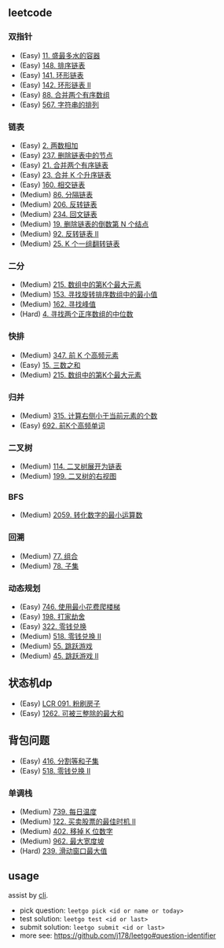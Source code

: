 ## leetcode

### 双指针

- (Easy) [11. 盛最多水的容器](https://leetcode.cn/problems/container-with-most-water/)
- (Easy) [148. 排序链表](https://leetcode.cn/problems/sort-list/)
- (Easy) [141. 环形链表](https://leetcode.cn/problems/linked-list-cycle/)
- (Easy) [142. 环形链表 II](https://leetcode.cn/problems/linked-list-cycle-ii/)
- (Easy) [88. 合并两个有序数组](https://leetcode.cn/problems/merge-sorted-array/)
- (Easy) [567. 字符串的排列](https://leetcode.cn/problems/permutation-in-string/)

### 链表

- (Easy) [2. 两数相加](https://leetcode.cn/problems/add-two-numbers/)
- (Easy) [237. 删除链表中的节点](https://leetcode.cn/problems/delete-node-in-a-linked-list/)
- (Easy) [21. 合并两个有序链表](https://leetcode.cn/problems/merge-two-sorted-lists/)
- (Easy) [23. 合并 K 个升序链表](https://leetcode.cn/problems/merge-k-sorted-lists/)
- (Easy) [160. 相交链表](https://leetcode.cn/problems/intersection-of-two-linked-lists/)
- (Medium) [86. 分隔链表](https://leetcode.cn/problems/partition-list/)
- (Medium) [206. 反转链表](https://leetcode.cn/problems/reverse-linked-list/)
- (Medium) [234. 回文链表](https://leetcode.cn/problems/palindrome-linked-list/)
- (Medium) [19. 删除链表的倒数第 N 个结点](https://leetcode.cn/problems/remove-nth-node-from-end-of-list/)
- (Medium) [92. 反转链表 II](https://leetcode.cn/problems/reverse-linked-list-ii/)
- (Medium) [25. K 个一组翻转链表](https://leetcode.cn/problems/reverse-nodes-in-k-group/)

### 二分

- (Medium) [215. 数组中的第K个最大元素](https://leetcode.cn/problems/kth-largest-element-in-an-array/)
- (Medium) [153. 寻找旋转排序数组中的最小值](https://leetcode.cn/problems/find-minimum-in-rotated-sorted-array/)
- (Medium) [162. 寻找峰值](https://leetcode.cn/problems/find-peak-element/)
- (Hard) [4. 寻找两个正序数组的中位数](https://leetcode.cn/problems/median-of-two-sorted-arrays/)

### 快排

- (Medium) [347. 前 K 个高频元素](https://leetcode.cn/problems/top-k-frequent-elements/)
- (Easy) [15. 三数之和](https://leetcode.cn/problems/3sum/)
- (Medium) [215. 数组中的第K个最大元素](https://leetcode.cn/problems/kth-largest-element-in-an-array/)

### 归并

- (Medium) [315. 计算右侧小于当前元素的个数](https://leetcode.cn/problems/count-of-smaller-numbers-after-self/)
- (Easy) [692. 前K个高频单词](https://leetcode.cn/problems/top-k-frequent-words/)

### 二叉树

- (Medium) [114. 二叉树展开为链表](https://leetcode.cn/problems/flatten-binary-tree-to-linked-list/)
- (Medium) [199. 二叉树的右视图](https://leetcode.cn/problems/binary-tree-right-side-view/)

### BFS

- (Medium) [2059. 转化数字的最小运算数](https://leetcode.cn/problems/minimum-operations-to-convert-number/)

### 回溯

- (Medium) [77. 组合](https://leetcode.cn/problems/combinations/)
- (Medium) [78. 子集](https://leetcode.cn/problems/subsets/)

### 动态规划

- (Easy) [746. 使用最小花费爬楼梯](https://leetcode.cn/problems/min-cost-climbing-stairs/)
- (Easy) [198. 打家劫舍](https://leetcode.cn/problems/house-robber/)
- (Easy) [322. 零钱兑换](https://leetcode.cn/problems/coin-change/)
- (Medium) [518. 零钱兑换 II](https://leetcode.cn/problems/coin-change-ii/)
- (Medium) [55. 跳跃游戏](https://leetcode.cn/problems/jump-game/)
- (Medium) [45. 跳跃游戏 II](https://leetcode.cn/problems/jump-game-ii/)

## 状态机dp

- (Easy) [LCR 091. 粉刷房子](https://leetcode.cn/problems/JEj789/)
- (Easy) [1262. 可被三整除的最大和](https://leetcode.cn/problems/greatest-sum-divisible-by-three/https://leetcode.cn/problems/greatest-sum-divisible-by-three/)

## 背包问题

- (Easy) [416. 分割等和子集](https://leetcode.cn/problems/partition-equal-subset-sum/)
- (Easy) [518. 零钱兑换 II](https://leetcode.cn/problems/coin-change-ii/)

### 单调栈

- (Medium) [739. 每日温度](https://leetcode.cn/problems/daily-temperatures/)
- (Medium) [122. 买卖股票的最佳时机 II](https://leetcode.cn/problems/best-time-to-buy-and-sell-stock-ii/)
- (Medium) [402. 移掉 K 位数字](https://leetcode.cn/problems/remove-k-digits/)
- (Medium) [962. 最大宽度坡](https://leetcode.cn/problems/maximum-width-ramp/)
- (Hard) [239. 滑动窗口最大值](https://leetcode.cn/problems/sliding-window-maximum/)


## usage
assist by [cli](https://github.com/j178/leetgo).

- pick question: `leetgo pick <id or name or today>`
- test solution: `leetgo test <id or last>`
- submit solution: `leetgo submit <id or last>`
- more see: https://github.com/j178/leetgo#question-identifier
